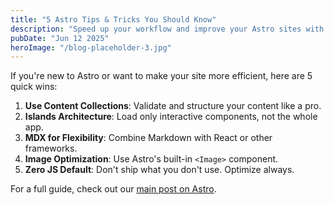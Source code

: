 ```yaml
---
title: "5 Astro Tips & Tricks You Should Know"
description: "Speed up your workflow and improve your Astro sites with these quick tips."
pubDate: "Jun 12 2025"
heroImage: "/blog-placeholder-3.jpg"
---
```


If you're new to Astro or want to make your site more efficient, here are 5 quick wins:

1. **Use Content Collections**: Validate and structure your content like a pro.
2. **Islands Architecture**: Load only interactive components, not the whole app.
3. **MDX for Flexibility**: Combine Markdown with React or other frameworks.
4. **Image Optimization**: Use Astro's built-in `<Image>` component.
5. **Zero JS Default**: Don't ship what you don't use. Optimize always.

For a full guide, check out our [main post on Astro](https://astro-blog-starter-template.denis-veisllari.workers.dev/blog/building-with-astro/).

